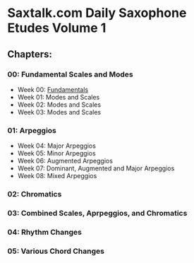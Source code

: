 # Saxtalk.com Daily Saxophone Etudes Volume 1

## Chapters:
### 00: Fundamental Scales and Modes
   * Week 00: [Fundamentals](https://github.com/RexDjere/DailySaxEtudesVol1/tree/main/00_week) 
   * Week 01: Modes and Scales
   * Week 02: Modes and Scales
   * Week 03: Modes and Scales
### 01: Arpeggios
   * Week 04: Major Arpeggios
   * Week 05: Minor Arpeggios
   * Week 06: Augmented Arpeggios
   * Week 07: Dominant, Augmented and Major Arpeggios
   * Week 08: Mixed Arpeggios
### 02: Chromatics
### 03: Combined Scales, Aprpeggios, and Chromatics
### 04: Rhythm Changes
### 05: Various Chord Changes

